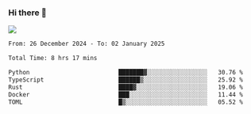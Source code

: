 ### Hi there 👋️

![](https://komarev.com/ghpvc/?username=Loner1024)

<!--START_SECTION:waka-->

```txt
From: 26 December 2024 - To: 02 January 2025

Total Time: 8 hrs 17 mins

Python                         ███████▓░░░░░░░░░░░░░░░░░   30.76 %
TypeScript                     ██████▒░░░░░░░░░░░░░░░░░░   25.92 %
Rust                           ████▓░░░░░░░░░░░░░░░░░░░░   19.06 %
Docker                         ███░░░░░░░░░░░░░░░░░░░░░░   11.44 %
TOML                           █▒░░░░░░░░░░░░░░░░░░░░░░░   05.52 %
```

<!--END_SECTION:waka-->



